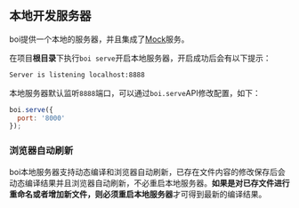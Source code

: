 ## 本地开发服务器

boi提供一个本地的服务器，并且集成了[Mock](_devserver-mock.md)服务。

在项目**根目录**下执行`boi serve`开启本地服务器，开启成功后会有以下提示：

```bash
Server is listening localhost:8888
```

本地服务器默认监听`8888`端口，可以通过`boi.serve`API修改配置，如下：

```JavaScript
boi.serve({
  port: '8000'
});
```

### 浏览器自动刷新

boi本地服务器支持动态编译和浏览器自动刷新，已存在文件内容的修改保存后会动态编译结果并且浏览器自动刷新，不必重启本地服务器。**如果是对已存文件进行重命名或者增加新文件，则必须重启本地服务器**才可得到最新的编译结果。
